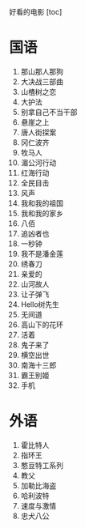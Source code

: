 好看的电影
[toc]

# 国语
1. 那山那人那狗
2. 大决战三部曲
3. 山楂树之恋
4. 大护法
5. 别拿自己不当干部
6. 悬崖之上
7. 唐人街探案
8. 冈仁波齐
9. 牧马人
10. 湄公河行动
11. 红海行动
12. 全民目击
13. 风声
14. 我和我的祖国
15. 我和我的家乡
16. 八佰
17. 追凶者也
18. 一秒钟
19. 我不是潘金莲
20. 绣春刀
21. 亲爱的
22. 山河故人
23. 让子弹飞
24. Hello树先生
25. 无间道
26. 高山下的花环
27. 活着
28. 鬼子来了
29. 横空出世
30. 南海十三郎
31. 霸王别姬
32. 手机

# 外语
1. 霍比特人
2. 指环王
3. 憨豆特工系列
4. 教父
5. 加勒比海盗
6. 哈利波特
7. 速度与激情
8. 忠犬八公